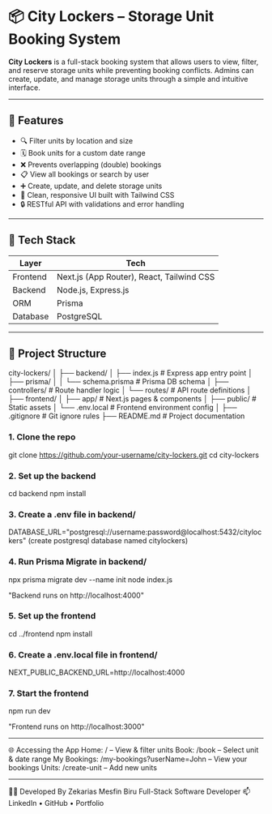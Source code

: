 # 📦 City Lockers – Storage Unit Booking System

**City Lockers** is a full-stack booking system that allows users to view, filter, and reserve storage units while preventing booking conflicts. Admins can create, update, and manage storage units through a simple and intuitive interface.

---

## 🚀 Features

- 🔍 Filter units by location and size
- 🗓 Book units for a custom date range
- ❌ Prevents overlapping (double) bookings
- 📋 View all bookings or search by user
- ➕ Create, update, and delete storage units
- 🧼 Clean, responsive UI built with Tailwind CSS
- 🔒 RESTful API with validations and error handling

---

## 🧱 Tech Stack

| Layer       | Tech                         |
|-------------|------------------------------|
| Frontend    | Next.js (App Router), React, Tailwind CSS |
| Backend     | Node.js, Express.js          |
| ORM         | Prisma                       |
| Database    | PostgreSQL                   |

---
## 📁 Project Structure

city-lockers/
│
├── backend/
│   ├── index.js                  # Express app entry point
│   ├── prisma/
│   │   └── schema.prisma         # Prisma DB schema
│   ├── controllers/              # Route handler logic
│   └── routes/                   # API route definitions
│
├── frontend/
│   ├── app/                      # Next.js pages & components
│   ├── public/                   # Static assets
│   └── .env.local                # Frontend environment config
│
├── .gitignore                    # Git ignore rules
├── README.md                     # Project documentation


### 1. Clone the repo
git clone https://github.com/your-username/city-lockers.git
cd city-lockers

### 2. Set up the backend
cd backend
npm install

### 3. Create a .env file in backend/
DATABASE_URL="postgresql://username:password@localhost:5432/citylockers" (create postgresql database named citylockers)

### 4. Run Prisma Migrate in backend/
npx prisma migrate dev --name init
node index.js

"Backend runs on http://localhost:4000"

### 5. Set up the frontend
cd ../frontend
npm install

### 6. Create a .env.local file in frontend/
NEXT_PUBLIC_BACKEND_URL=http://localhost:4000

### 7. Start the frontend
npm run dev

"Frontend runs on http://localhost:3000"

---

🌐 Accessing the App
Home: / – View & filter units
Book: /book – Select unit & date range
My Bookings: /my-bookings?userName=John – View your bookings
Units: /create-unit – Add new units

---

👨‍💻 Developed By
Zekarias Mesfin Biru
Full-Stack Software Developer 
📫 LinkedIn • GitHub • Portfolio




